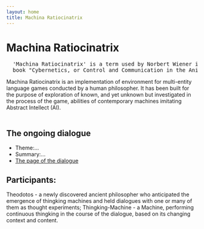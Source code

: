 ```yaml
---
layout: home
title: Machina Ratiocinatrix
---
```

# Machina Ratiocinatrix
<pre>
  'Machina Ratiocinatrix' is a term used by Norbert Wiener in the introduction to his 
  book "Cybernetics, or Control and Communication in the Animal and the Machine".
</pre>
Machina Ratiocinatrix is an implementation of environment for multi-entity language games conducted by a human philosopher. It has been built for the purpose of exploration of known, and yet unknown but investigated in the process of the game, abilities of contemporary machines imitating Abstract Intellect (AI).<br><br>
## The ongoing dialogue
- Theme:...
- Summary:...
- [The page of the dialogue](pages/dialogue)

## Participants:
Theodotos - a newly discovered ancient philosopher who anticipated the emergence of thingking machines and held dialogues with one or many of them as thought experiments;
Thingking-Machine - a Machine, performing continuous thingking in the course of the dialogue, based on its changing context and content.
